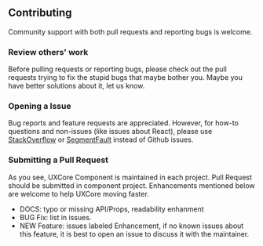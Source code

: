 ## Contributing

Community support with both pull requests and reporting bugs is welcome.

### Review others' work

Before pulling requests or reporting bugs, please check out the pull requests trying to fix the stupid bugs that maybe bother you. Maybe you have better solutions about it, let us know.


### Opening a Issue 

Bug reports and feature requests are appreciated. However, for how-to questions and non-issues (like issues about React), please use [StackOverflow](http://stackoverflow.com/questions/tagged/uxcore) or [SegmentFault](https://segmentfault.com/) instead of Github issues.

### Submitting a Pull Request

As you see, UXCore Component is maintained in each project. Pull Request should be submitted in component project. Enhancements mentioned below are welcome to help UXCore moving faster.

* DOCS: typo or missing API/Props, readability enhanment
* BUG Fix: list in issues.
* NEW Feature: issues labeled Enhancement, if no known issues about this feature, it is best to open an issue to discuss it with the maintainer.
